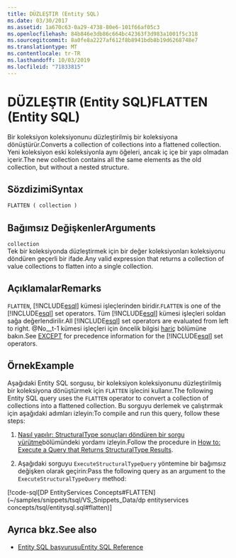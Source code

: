 ```yaml
---
title: DÜZLEŞTIR (Entity SQL)
ms.date: 03/30/2017
ms.assetid: 1a670c63-0a29-4738-80e6-101f66af05c3
ms.openlocfilehash: 84b846e3db86c664bc42363f3d983a1001f5c318
ms.sourcegitcommit: 8a0fe8a2227af612f8b8941bdb8b19d6268748e7
ms.translationtype: MT
ms.contentlocale: tr-TR
ms.lasthandoff: 10/03/2019
ms.locfileid: "71833815"
---
```

# <a name="flatten-entity-sql"></a><span data-ttu-id="d3312-102">DÜZLEŞTIR (Entity SQL)</span><span class="sxs-lookup"><span data-stu-id="d3312-102">FLATTEN (Entity SQL)</span></span>
<span data-ttu-id="d3312-103">Bir koleksiyon koleksiyonunu düzleştirilmiş bir koleksiyona dönüştürür.</span><span class="sxs-lookup"><span data-stu-id="d3312-103">Converts a collection of collections into a flattened collection.</span></span> <span data-ttu-id="d3312-104">Yeni koleksiyon eski koleksiyonla aynı öğeleri, ancak iç içe bir yapı olmadan içerir.</span><span class="sxs-lookup"><span data-stu-id="d3312-104">The new collection contains all the same elements as the old collection, but without a nested structure.</span></span>  
  
## <a name="syntax"></a><span data-ttu-id="d3312-105">Sözdizimi</span><span class="sxs-lookup"><span data-stu-id="d3312-105">Syntax</span></span>  
  
```sql  
FLATTEN ( collection )  
```  
  
## <a name="arguments"></a><span data-ttu-id="d3312-106">Bağımsız Değişkenler</span><span class="sxs-lookup"><span data-stu-id="d3312-106">Arguments</span></span>  
 `collection`  
 <span data-ttu-id="d3312-107">Tek bir koleksiyonda düzleştirmek için bir değer koleksiyonları koleksiyonu döndüren geçerli bir ifade.</span><span class="sxs-lookup"><span data-stu-id="d3312-107">Any valid expression that returns a collection of value collections to flatten into a single collection.</span></span>  
  
## <a name="remarks"></a><span data-ttu-id="d3312-108">Açıklamalar</span><span class="sxs-lookup"><span data-stu-id="d3312-108">Remarks</span></span>  
 <span data-ttu-id="d3312-109">`FLATTEN`, [!INCLUDE[esql](../../../../../../includes/esql-md.md)] kümesi işleçlerinden biridir.</span><span class="sxs-lookup"><span data-stu-id="d3312-109">`FLATTEN` is one of the [!INCLUDE[esql](../../../../../../includes/esql-md.md)] set operators.</span></span> <span data-ttu-id="d3312-110">Tüm [!INCLUDE[esql](../../../../../../includes/esql-md.md)] kümesi işleçleri soldan sağa değerlendirilir.</span><span class="sxs-lookup"><span data-stu-id="d3312-110">All [!INCLUDE[esql](../../../../../../includes/esql-md.md)] set operators are evaluated from left to right.</span></span> <span data-ttu-id="d3312-111">@No__t-1 kümesi işleçleri için öncelik bilgisi [hariç](except-entity-sql.md) bölümüne bakın.</span><span class="sxs-lookup"><span data-stu-id="d3312-111">See [EXCEPT](except-entity-sql.md) for precedence information for the [!INCLUDE[esql](../../../../../../includes/esql-md.md)] set operators.</span></span>  
  
## <a name="example"></a><span data-ttu-id="d3312-112">Örnek</span><span class="sxs-lookup"><span data-stu-id="d3312-112">Example</span></span>  
 <span data-ttu-id="d3312-113">Aşağıdaki Entity SQL sorgusu, bir koleksiyon koleksiyonunu düzleştirilmiş bir koleksiyona dönüştürmek için `FLATTEN` işlecini kullanır.</span><span class="sxs-lookup"><span data-stu-id="d3312-113">The following Entity SQL query uses the `FLATTEN` operator to convert a collection of collections into a flattened collection.</span></span> <span data-ttu-id="d3312-114">Bu sorguyu derlemek ve çalıştırmak için aşağıdaki adımları izleyin:</span><span class="sxs-lookup"><span data-stu-id="d3312-114">To compile and run this query, follow these steps:</span></span>  
  
1. <span data-ttu-id="d3312-115">[Nasıl yapılır: StructuralType sonuçları döndüren bir sorgu yürütme](../how-to-execute-a-query-that-returns-structuraltype-results.md)bölümündeki yordamı izleyin.</span><span class="sxs-lookup"><span data-stu-id="d3312-115">Follow the procedure in [How to: Execute a Query that Returns StructuralType Results](../how-to-execute-a-query-that-returns-structuraltype-results.md).</span></span>  
  
2. <span data-ttu-id="d3312-116">Aşağıdaki sorguyu `ExecuteStructuralTypeQuery` yöntemine bir bağımsız değişken olarak geçirin:</span><span class="sxs-lookup"><span data-stu-id="d3312-116">Pass the following query as an argument to the `ExecuteStructuralTypeQuery` method:</span></span>  
  
 [!code-sql[DP EntityServices Concepts#FLATTEN](~/samples/snippets/tsql/VS_Snippets_Data/dp entityservices concepts/tsql/entitysql.sql#flatten)]  
  
## <a name="see-also"></a><span data-ttu-id="d3312-117">Ayrıca bkz.</span><span class="sxs-lookup"><span data-stu-id="d3312-117">See also</span></span>

- [<span data-ttu-id="d3312-118">Entity SQL başvurusu</span><span class="sxs-lookup"><span data-stu-id="d3312-118">Entity SQL Reference</span></span>](entity-sql-reference.md)
